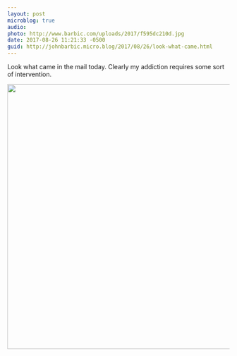 ```yaml
---
layout: post
microblog: true
audio: 
photo: http://www.barbic.com/uploads/2017/f595dc210d.jpg
date: 2017-08-26 11:21:33 -0500
guid: http://johnbarbic.micro.blog/2017/08/26/look-what-came.html
---
```

Look what came in the mail today.  Clearly my addiction requires some sort of intervention.

<img src="http://www.barbic.com/uploads/2017/f595dc210d.jpg" width="600" height="600" />
